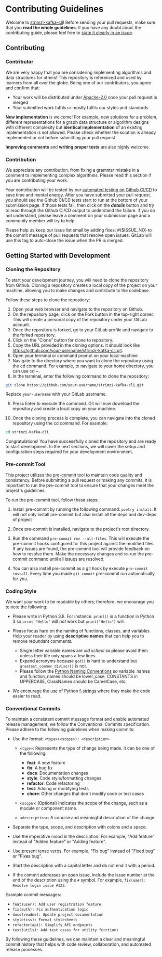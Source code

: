 # Contributing Guidelines

Welcome to [strimzi-kafka-cli](https://github.com/systemcraftsman/strimzi-kafka-cli)! Before sending your pull requests, make sure that you __read the whole guidelines__. If you have any doubt about the contributing guide, please feel free to [state it clearly in an issue](https://github.com/systemcraftsman/strimzi-kafka-cli/issues/new).

## Contributing

### Contributor

We are very happy that you are considering implementing algorithms and data structures for others! This repository is referenced and used by learners from all over the globe. Being one of our contributors, you agree and confirm that:

- Your work will be distributed under [Apache-2.0](LICENSE.md) once your pull request is merged
- Your submitted work fulfils or mostly fulfils our styles and standards

__New implementation__ is welcome! For example, new solutions for a problem, different representations for a graph data structure or algorithm designs with different complexity but __identical implementation__ of an existing implementation is not allowed. Please check whether the solution is already implemented or not before submitting your pull request.

__Improving comments__ and __writing proper tests__ are also highly welcome.

### Contribution

We appreciate any contribution, from fixing a grammar mistake in a comment to implementing complex algorithms. Please read this section if you are contributing your work.

Your contribution will be tested by our [automated testing on Github CI/CD](https://github.com/SystemCraftsman/strimzi-kafka-cli/actions) to save time and mental energy.  After you have submitted your pull request, you should see the Github CI/CD tests start to run at the bottom of your submission page.  If those tests fail, then click on the ___details___ button and try to read through the Github CI/CD output to understand the failure.  If you do not understand, please leave a comment on your submission page and a community member will try to help.

Please help us keep our issue list small by adding fixes: #{$ISSUE_NO} to the commit message of pull requests that resolve open issues. GitLab will use this tag to auto-close the issue when the PR is merged.

## Getting Started with Development

### Cloning the Repository

To start your development journey, you will need to clone the repository from Github. Cloning a repository creates a local copy of the project on your machine, allowing you to make changes and contribute to the codebase.

Follow these steps to clone the repository:

1. Open your web browser and navigate to the repository on Github.
2. On the repository page, click on the Fork button in the top-right corner. This will create a personal copy of the repository under your GitLab account.
3. Once the repository is forked, go to your GitLab profile and navigate to the forked repository.
4. Click on the "Clone" button for clone to repository.
5. Copy the URL provided in the cloning options. It should look like https://github.com/your-username/strimzi-kafka-cli.git.
6. Open your terminal or command prompt on your local machine.
7. Navigate to the directory where you want to clone the repository using the cd command. For example, to navigate to your home directory, you can use cd ~.
8. In the terminal, enter the following command to clone the repository:

```bash
git clone https://github.com/your-username/strimzi-kafka-cli.git
```
Replace `your-username` with your GitLab username.

9. Press Enter to execute the command. Git will now download the repository and create a local copy on your machine.

10. Once the cloning process is complete, you can navigate into the cloned repository using the cd command. For example:

```bash
cd strimzi-kafka-cli
```

Congratulations! You have successfully cloned the repository and are ready to start development. In the next sections, we will cover the setup and configuration steps required for your development environment.

### Pre-commit Tool

This project utilizes the [pre-commit](https://pre-commit.com/) tool to maintain code quality and consistency. Before submitting a pull request or making any commits, it is important to run the pre-commit tool to ensure that your changes meet the project's guidelines.

To run the pre-commit tool, follow these steps:

1. Install pre-commit by running the following command: `poetry install`. It will not only install pre-commit but also install all the deps and dev-deps of project

2. Once pre-commit is installed, navigate to the project's root directory.

3. Run the command `pre-commit run --all-files`. This will execute the pre-commit hooks configured for this project against the modified files. If any issues are found, the pre-commit tool will provide feedback on how to resolve them. Make the necessary changes and re-run the pre-commit command until all issues are resolved.

4. You can also install pre-commit as a git hook by execute `pre-commit install`. Every time you made `git commit` pre-commit run automatically for you.

### Coding Style

We want your work to be readable by others; therefore, we encourage you to note the following:

- Please write in Python 3.8. For instance:  `print()` is a function in Python 3 so `print "Hello"` will *not* work but `print("Hello")` will.
- Please focus hard on the naming of functions, classes, and variables.  Help your reader by using __descriptive names__ that can help you to remove redundant comments.
  - Single letter variable names are *old school* so please avoid them unless their life only spans a few lines.
  - Expand acronyms because `gcd()` is hard to understand but `greatest_common_divisor()` is not.
  - Please follow the [Python Naming Conventions](https://pep8.org/#prescriptive-naming-conventions) so variable_names and function_names should be lower_case, CONSTANTS in UPPERCASE, ClassNames should be CamelCase, etc.

- We encourage the use of Python [f-strings](https://realpython.com/python-f-strings/#f-strings-a-new-and-improved-way-to-format-strings-in-python) where they make the code easier to read.

### Conventional Commits

To maintain a consistent commit message format and enable automated release management, we follow the Conventional Commits specification. Please adhere to the following guidelines when making commits:

- Use the format: `<type>(<scope>): <description>`

  - `<type>`: Represents the type of change being made. It can be one of the following:
    - **feat**: A new feature
    - **fix**: A bug fix
    - **docs**: Documentation changes
    - **style**: Code style/formatting changes
    - **refactor**: Code refactoring
    - **test**: Adding or modifying tests
    - **chore**: Other changes that don't modify code or test cases

  - `<scope>`: (Optional) Indicates the scope of the change, such as a module or component name.

  - `<description>`: A concise and meaningful description of the change.

- Separate the type, scope, and description with colons and a space.

- Use the imperative mood in the description. For example, "Add feature" instead of "Added feature" or "Adding feature".

- Use present tense verbs. For example, "Fix bug" instead of "Fixed bug" or "Fixes bug".

- Start the description with a capital letter and do not end it with a period.

- If the commit addresses an open issue, include the issue number at the end of the description using the `#` symbol. For example, `fix(user): Resolve login issue #123`.

Example commit messages:

- `feat(user): Add user registration feature`
- `fix(auth): Fix authentication logic`
- `docs(readme): Update project documentation`
- `style(css): Format stylesheets`
- `refactor(api): Simplify API endpoints`
- `test(utils): Add test cases for utility functions`

By following these guidelines, we can maintain a clear and meaningful commit history that helps with code review, collaboration, and automated release processes.
